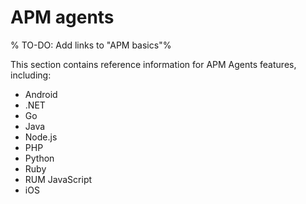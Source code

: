 # APM agents

% TO-DO: Add links to "APM basics"%

This section contains reference information for APM Agents features, including:

* Android
* .NET
* Go
* Java
* Node.js
* PHP
* Python
* Ruby
* RUM JavaScript
* iOS
